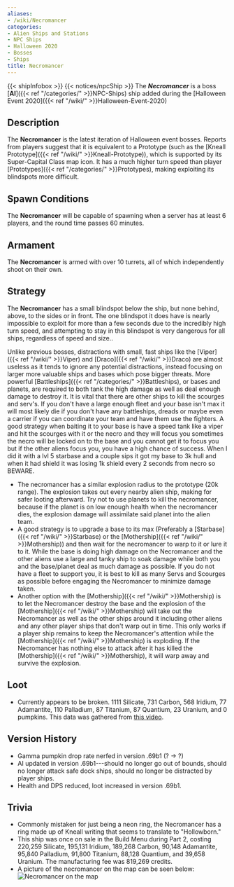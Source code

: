 ```yaml
---
aliases:
- /wiki/Necromancer
categories:
- Alien Ships and Stations
- NPC Ships
- Halloween 2020
- Bosses
- Ships
title: Necromancer
---
```


{{< shipInfobox >}} {{< notices/npcShip >}} The **_Necromancer_** is a boss [**AI**]({{< ref "/categories/" >}}NPC-Ships) ship added during the [Halloween Event 2020]({{< ref "/wiki/" >}}Halloween-Event-2020) 

## Description

The **Necromancer** is the latest iteration of Halloween event bosses. Reports from players suggest that it is equivalent to a Prototype (such as the [Kneall Prototype]({{< ref "/wiki/" >}}Kneall-Prototype)), which is supported by its Super-Capital Class map icon. It has a much higher turn speed than player [Prototypes]({{< ref "/categories/" >}}Prototypes), making exploiting its blindspots more difficult.

## Spawn Conditions 

The **Necromancer** will be capable of spawning when a server has at least 6 players, and the round time passes 60 minutes.

## Armament

The **Necromancer** is armed with over 10 turrets, all of which independently shoot on their own.

## Strategy

The **Necromancer** has a small blindspot below the ship, but none behind, above, to the sides or in front. The one blindspot it does have is nearly impossible to exploit for more than a few seconds due to the incredibly high turn speed, and attempting to stay in this blindspot is very dangerous for all ships, regardless of speed and size..

Unlike previous bosses, distractions with small, fast ships like the [Viper]({{< ref "/wiki/" >}}Viper) and [Draco]({{< ref "/wiki/" >}}Draco) are almost useless as it tends to ignore any potential distractions, instead focusing on larger more valuable ships and bases which pose bigger threats. More powerful [Battleships]({{< ref "/categories/" >}}Battleships), or bases and planets, are required to both tank the high damage as well as deal enough damage to destroy it. It is vital that there are other ships to kill the scourges and serv's. If you don't have a large enough fleet and your base isn't max it will most likely die if you don't have any battleships, dreads or maybe even a carrier if you can coordinate your team and have them use the fighters. A good strategy when baiting it to your base is have a speed tank like a viper and hit the scourges with it or the necro and they will focus you sometimes the necro will be locked on to the base and you cannot get it to focus you but if the other aliens focus you, you have a high chance of success. When I did it with a lvl 5 starbase and a couple sips it got my base to 3k hull and when it had shield it was losing 1k shield every 2 seconds from necro so BEWARE.

- The necromancer has a similar explosion radius to the prototype (20k range). The explosion takes out every nearby alien ship, making for safer looting afterward. Try not to use planets to kill the necromancer, because if the planet is on low enough health when the necromancer dies, the explosion damage will assimilate said planet into the alien team.
- A good strategy is to upgrade a base to its max (Preferably a [Starbase]({{< ref "/wiki/" >}}Starbase) or the [Mothership]({{< ref "/wiki/" >}}Mothership)) and then wait for the necromancer to warp to it or lure it to it. While the base is doing high damage on the Necromancer and the other aliens use a large and tanky ship to soak damage while both you and the base/planet deal as much damage as possible. If you do not have a fleet to support you, it is best to kill as many Servs and Scourges as possible before engaging the Necromancer to minimize damage taken.
- Another option with the [Mothership]({{< ref "/wiki/" >}}Mothership) is to let the Necromancer destroy the base and the explosion of the [Mothership]({{< ref "/wiki/" >}}Mothership) will take out the Necromancer as well as the other ships around it including other aliens and any other player ships that don't warp out in time. This only works if a player ship remains to keep the Necromancer's attention while the [Mothership]({{< ref "/wiki/" >}}Mothership) is exploding. If the Necromancer has nothing else to attack after it has killed the [Mothership]({{< ref "/wiki/" >}}Mothership), it will warp away and survive the explosion.

## Loot

- Currently appears to be broken. 1111 Silicate, 731 Carbon, 568 Iridium, 77 Adamantite, 110 Palladium, 87 Titanium, 87 Quantium, 23 Uranium, and 0 pumpkins. This data was gathered from [this video](https://www.youtube.com/watch?v=8GIIp3X_nlA).

## Version History 

- Gamma pumpkin drop rate nerfed in version .69b1 (? -> ?)
- AI updated in version .69b1---should no longer go out of bounds, should no longer attack safe dock ships, should no longer be distracted by player ships.
- Health and DPS reduced, loot increased in version .69b1.

## Trivia

- Commonly mistaken for just being a neon ring, the Necromancer has a ring made up of Kneall writing that seems to translate to "Hollowborn."
- This ship was once on sale in the Build Menu during Part 2, costing 220,259 Silicate, 195,131 Iridium, 189,268 Carbon, 90,148 Adamantite, 95,840 Palladium, 91,800 Titanium, 88,128 Quantium, and 39,658 Uranium. The manufacturing fee was 819,269 credits.
- A picture of the necromancer on the map can be seen below:![Necromancer on the
map](Image_2024-04-07_091314293.png "Necromancer on the map")